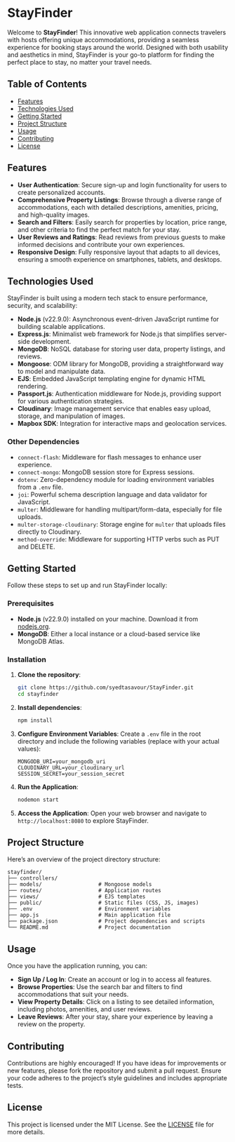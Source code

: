 # StayFinder

Welcome to **StayFinder**! This innovative web application connects travelers with hosts offering unique accommodations, providing a seamless experience for booking stays around the world. Designed with both usability and aesthetics in mind, StayFinder is your go-to platform for finding the perfect place to stay, no matter your travel needs.

## Table of Contents

- [Features](#features)
- [Technologies Used](#technologies-used)
- [Getting Started](#getting-started)
- [Project Structure](#project-structure)
- [Usage](#usage)
- [Contributing](#contributing)
- [License](#license)

## Features

- **User Authentication**: Secure sign-up and login functionality for users to create personalized accounts.
- **Comprehensive Property Listings**: Browse through a diverse range of accommodations, each with detailed descriptions, amenities, pricing, and high-quality images.
- **Search and Filters**: Easily search for properties by location, price range, and other criteria to find the perfect match for your stay.
- **User Reviews and Ratings**: Read reviews from previous guests to make informed decisions and contribute your own experiences.
- **Responsive Design**: Fully responsive layout that adapts to all devices, ensuring a smooth experience on smartphones, tablets, and desktops.

## Technologies Used

StayFinder is built using a modern tech stack to ensure performance, security, and scalability:

- **Node.js** (v22.9.0): Asynchronous event-driven JavaScript runtime for building scalable applications.
- **Express.js**: Minimalist web framework for Node.js that simplifies server-side development.
- **MongoDB**: NoSQL database for storing user data, property listings, and reviews.
- **Mongoose**: ODM library for MongoDB, providing a straightforward way to model and manipulate data.
- **EJS**: Embedded JavaScript templating engine for dynamic HTML rendering.
- **Passport.js**: Authentication middleware for Node.js, providing support for various authentication strategies.
- **Cloudinary**: Image management service that enables easy upload, storage, and manipulation of images.
- **Mapbox SDK**: Integration for interactive maps and geolocation services.

### Other Dependencies

- `connect-flash`: Middleware for flash messages to enhance user experience.
- `connect-mongo`: MongoDB session store for Express sessions.
- `dotenv`: Zero-dependency module for loading environment variables from a `.env` file.
- `joi`: Powerful schema description language and data validator for JavaScript.
- `multer`: Middleware for handling multipart/form-data, especially for file uploads.
- `multer-storage-cloudinary`: Storage engine for `multer` that uploads files directly to Cloudinary.
- `method-override`: Middleware for supporting HTTP verbs such as PUT and DELETE.

## Getting Started

Follow these steps to set up and run StayFinder locally:

### Prerequisites

- **Node.js** (v22.9.0) installed on your machine. Download it from [nodejs.org](https://nodejs.org/).
- **MongoDB**: Either a local instance or a cloud-based service like MongoDB Atlas.

### Installation

1. **Clone the repository**:
   ```bash
   git clone https://github.com/syedtasavour/StayFinder.git
   cd stayfinder
   ```

2. **Install dependencies**:
   ```bash
   npm install
   ```

3. **Configure Environment Variables**:
   Create a `.env` file in the root directory and include the following variables (replace with your actual values):
   ```plaintext
   MONGODB_URI=your_mongodb_uri
   CLOUDINARY_URL=your_cloudinary_url
   SESSION_SECRET=your_session_secret
   ```

4. **Run the Application**:
   ```bash
   nodemon start
   ```

5. **Access the Application**:
   Open your web browser and navigate to `http://localhost:8080` to explore StayFinder.

## Project Structure

Here’s an overview of the project directory structure:

```
stayfinder/
├── controllers/             
├── models/                  # Mongoose models
├── routes/                  # Application routes
├── views/                   # EJS templates
├── public/                  # Static files (CSS, JS, images)
├── .env                     # Environment variables
├── app.js                   # Main application file
├── package.json             # Project dependencies and scripts
└── README.md                # Project documentation
```

## Usage

Once you have the application running, you can:

- **Sign Up / Log In**: Create an account or log in to access all features.
- **Browse Properties**: Use the search bar and filters to find accommodations that suit your needs.
- **View Property Details**: Click on a listing to see detailed information, including photos, amenities, and user reviews.
- **Leave Reviews**: After your stay, share your experience by leaving a review on the property.

## Contributing

Contributions are highly encouraged! If you have ideas for improvements or new features, please fork the repository and submit a pull request. Ensure your code adheres to the project’s style guidelines and includes appropriate tests.

## License

This project is licensed under the MIT License. See the [LICENSE](LICENSE) file for more details.
